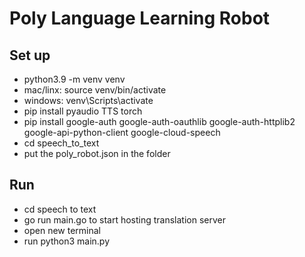 # Poly Language Learning Robot

## Set up
- python3.9 -m venv venv
- mac/linx: source venv/bin/activate
- windows: venv\Scripts\activate
- pip install pyaudio TTS torch
- pip install google-auth google-auth-oauthlib google-auth-httplib2 google-api-python-client google-cloud-speech
- cd speech_to_text
- put the poly_robot.json in the folder

## Run
- cd speech to text
- go run main.go to start hosting translation server
- open new terminal
- run python3 main.py